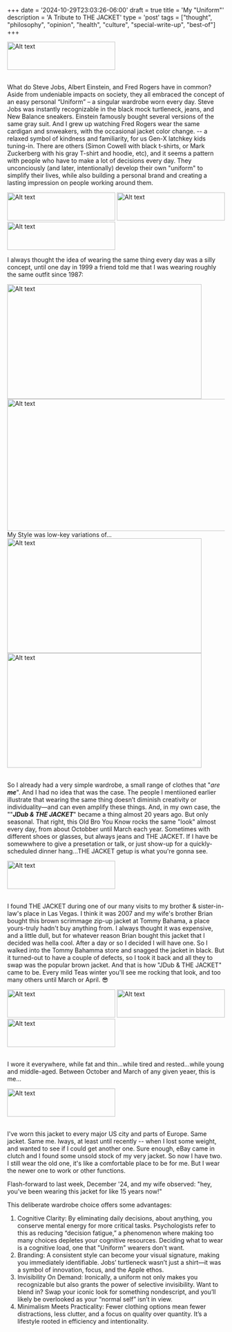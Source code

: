 +++
date = '2024-10-29T23:03:26-06:00'
draft = true
title = 'My &quot;Uniform&quot;'
description = 'A Tribute to THE JACKET'
type = 'post'
tags = ["thought", "philosophy", "opinion", "health", "culture", "special-write-up", "best-of"]
+++


<div>
  <img src="https://julianwest.me/Blog/posts/BrownJacket\FirstJacketPic.jpeg" alt="Alt text" width="250" height="65">
</div><br />

What do Steve Jobs, Albert Einstein, and Fred Rogers have in common? Aside from undeniable impacts on society, they all embraced the concept of an easy personal “Uniform” – a singular wardrobe worn every day. Steve Jobs was instantly recognizable in the black mock turtleneck, jeans, and New Balance sneakers. Einstein famously bought several versions of the same gray suit. And I grew up watching Fred Rogers wear the same cardigan and snweakers, with the occasional jacket color change. -- a relaxed symbol of kindness and familiarity, for us Gen-X latchkey kids tuning-in.  There are others (Simon Cowell with black t-shirts, or Mark Zuckerberg with his gray T-shirt and hoodie, etc), and it seems a pattern with people who have to make a lot of decisions every day. They unconciously (and later, intentionally) develop their own "uniform" to simplify their lives, while also building a personal brand and creating a lasting impression on people working around them. <br />

<div>
  <img src="https://julianwest.me/Blog/posts/BrownJacket\jdub-la.JPG" alt="Alt text" width="250" height="65">
    <img src="https://julianwest.me/Blog/posts/BrownJacket\jdub-nyc.jpg" alt="Alt text" width="250" height="65">
      <img src="https://julianwest.me/Blog/posts/BrownJacket\jdub-style1.jpeg" alt="Alt text" width="250" height="65">
</div>


I always thought the idea of wearing the same thing every day was a silly concept, until one day in 1999 a friend told me that I was wearing roughly the same outfit since 1987: <br />

<div>
  <img src="https://julianwest.me/Blog/posts/2024/BrownJacket/jdub-la.JPG" alt="Alt text" width="450" height="265">
    <img src="https://julianwest.me/Blog/posts/2024/BrownJacket/jdub-nyc.jpg" alt="Alt text" width="550" height="305">
      My Style was low-key variations of... <br />
      <img src="https://julianwest.me/Blog/posts/2024/BrownJacket/jdub-style1.jpeg" alt="Alt text" width="450" height="265"> <br />
    <img src="https://julianwest.me/Blog/posts/2024/BrownJacket/jdub-style2.jpeg" alt="Alt text" width="450" height="265">
</div><br />


So I already had a very simple wardrobe, a small range of clothes that "*are* ***me***". And I had no idea that was the case.  The people I mentiioned earlier illustrate that wearing the same thing doesn’t diminish creativity or individuality—and can even amplify these things.  And, in my own case, the ""***JDub & THE JACKET***" became a thing almost 20 years ago. But only seasonal. That right, this Old Bro You Know rocks the same "look" almost every day, from about Octobber until March each year. Sometimes with different shoes or glasses, but always jeans and THE JACKET.  If I have be somewwhere to give a presetation or talk, or just show-up for a quickly-scheduled dinner hang...THE JACKET getup is what you're gonna see.<br />

<div>
  <img src="https://julianwest.me/Blog/posts/BrownJacket\FirstJacketPic.jpeg" alt="Alt text" width="250" height="65">
</div><br />

I found THE JACKET during one of our many visits to my brother & sister-in-law's place in Las Vegas. I think it was 2007 and my wife's brother Brian bought this brown scrimmage zip-up jacket at Tommy Bahama, a place yours-truly hadn't buy anything from. I always thought it was expensive, and a little dull, but for whatever reason Brian bought this jacket that I decided was hella cool.  After a day or so I decided I will have one.  So I walked into the Tommy Bahamma store and snagged the jacket in black.  But it turned-out to have a couple of defects, so I took it back and all they to swap was the popular brown jacket.  And that is how "JDub & THE JACKET" came to be.  Every mild Teas winter you'll see me rocking that look, and too many others until March or April. 😎 <br />

<div>
  <img src="https://julianwest.me/Blog/posts/BrownJacket\FirstJacketPic.jpeg" alt="Alt text" width="250" height="65">
    <img src="https://julianwest.me/Blog/posts/BrownJacket\FirstJacketPic.jpeg" alt="Alt text" width="250" height="65">
      <img src="https://julianwest.me/Blog/posts/BrownJacket\FirstJacketPic.jpeg" alt="Alt text" width="250" height="65">
</div><br />

I wore it everywhere, while fat and thin...while tired and rested...while young and middle-aged. Between October and March of any given yeaer, this is me... 

<div>
  <img src="https://julianwest.me/Blog/posts/BrownJacket\FirstJacketPic.jpeg" alt="Alt text" width="250" height="65">
</div><br />


I've worn this jacket to every major US city and parts of Europe.  Same jacket.  Same me.   lways, at least until recently -- when I lost some weight, and wanted to see if I could get another one.   Sure enough, eBay came in clutch and I found some unsold stock of my very jacket.  So now I have two.  I still wear the old one, it's like a comfortable place to be for me.  But I wear the newer one to work or other functions.   

Flash-forward to last week, December '24, and my wife observed: "hey, you've been wearing this jacket for like 15 years now!"

This deliberate wardrobe choice offers some advantages: <br />
1.	Cognitive Clarity: By eliminating daily decisions, about anything, you conserve mental energy for more critical tasks. Psychologists refer to this as reducing “decision fatigue,” a phenomenon where making too many choices depletes your cognitive resources.  Deciding what to wear is a cognitive load, one that "Uniform" wearers don't want.
2.	Branding: A consistent style can become your visual signature, making you immediately identifiable. Jobs’ turtleneck wasn’t just a shirt—it was a symbol of innovation, focus, and the Apple ethos.
3.	Invisibility On Demand: Ironically, a uniform not only makes you recognizable but also grants the power of selective invisibility. Want to blend in? Swap your iconic look for something nondescript, and you’ll likely be overlooked as your “normal self” isn’t in view.
4.	Minimalism Meets Practicality: Fewer clothing options mean fewer distractions, less clutter, and a focus on quality over quantity. It’s a lifestyle rooted in efficiency and intentionality.